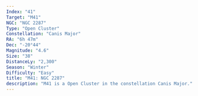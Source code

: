 ```yaml
---
Index: "41"
Target: "M41"
NGC: "NGC 2287"
Type: "Open Cluster"
Constellation: "Canis Major"
RA: "6h 47m"
Dec: "-20°44"
Magnitude: "4.6"
Size: "38"
DistanceLy: "2,300"
Season: "Winter"
Difficulty: "Easy"
title: "M41: NGC 2287"
description: "M41 is a Open Cluster in the constellation Canis Major."
---
```

